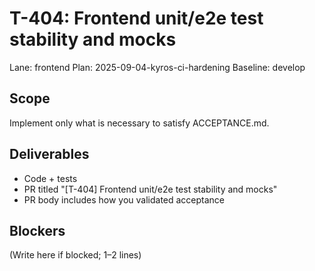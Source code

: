 # T-404: Frontend unit/e2e test stability and mocks
Lane: frontend
Plan: 2025-09-04-kyros-ci-hardening
Baseline: develop

## Scope
Implement only what is necessary to satisfy ACCEPTANCE.md.

## Deliverables
- Code + tests
- PR titled "[T-404] Frontend unit/e2e test stability and mocks"
- PR body includes how you validated acceptance

## Blockers
(Write here if blocked; 1–2 lines)
